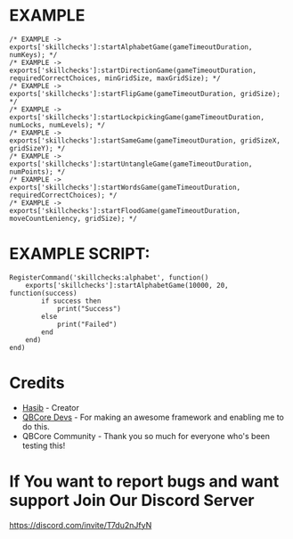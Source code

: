 # EXAMPLE
```
/* EXAMPLE -> exports['skillchecks']:startAlphabetGame(gameTimeoutDuration, numKeys); */
/* EXAMPLE -> exports['skillchecks']:startDirectionGame(gameTimeoutDuration, requiredCorrectChoices, minGridSize, maxGridSize); */
/* EXAMPLE -> exports['skillchecks']:startFlipGame(gameTimeoutDuration, gridSize); */
/* EXAMPLE -> exports['skillchecks']:startLockpickingGame(gameTimeoutDuration, numLocks, numLevels); */
/* EXAMPLE -> exports['skillchecks']:startSameGame(gameTimeoutDuration, gridSizeX, gridSizeY); */
/* EXAMPLE -> exports['skillchecks']:startUntangleGame(gameTimeoutDuration, numPoints); */
/* EXAMPLE -> exports['skillchecks']:startWordsGame(gameTimeoutDuration, requiredCorrectChoices); */
/* EXAMPLE -> exports['skillchecks']:startFloodGame(gameTimeoutDuration, moveCountLeniency, gridSize); */
```
# EXAMPLE SCRIPT:

```
RegisterCommand('skillchecks:alphabet', function()
    exports['skillchecks']:startAlphabetGame(10000, 20, function(success)
        if success then
            print("Success")
        else
            print("Failed")
        end
    end)
end)

```

# Credits
* [Hasib](https://github.com/Haaasib/) - Creator
* [QBCore Devs](https://github.com/qbcore-framework/) - For making an awesome framework and enabling me to do this.
* QBCore Community - Thank you so much for everyone who's been testing this!

# If You want to report bugs and want support Join Our Discord Server 

https://discord.com/invite/T7du2nJfyN
